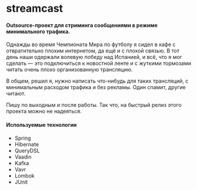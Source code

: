 # streamcast
#### Outsource-проект для стриминга сообщениями в режиме минимального трафика.

Однажды во время Чемпионата Мира по футболу я сидел в кафе с отвратительно плохим интернетом, да ещё и с плохой связью. В тот день наши одержали волевую победу над Испанией, и всё, что я мог сделать — это подключиться к новостной ленте и с жуткими тормозами читать очень плохо организованную трансляцию.

В общем, решил я, нужно написать что-нибудь для таких трансляций, с минимальным расходом трафика и без рекламы. Один спамит, другие читают.

Пишу по выходным и после работы. Так что, на быстрый релиз этого проекта можно не надеяться.

#### Используемые технологии
- Spring
- Hibernate
- QueryDSL
- Vaadin
- Kafka
- Vavr
- Lombok
- JUnit
